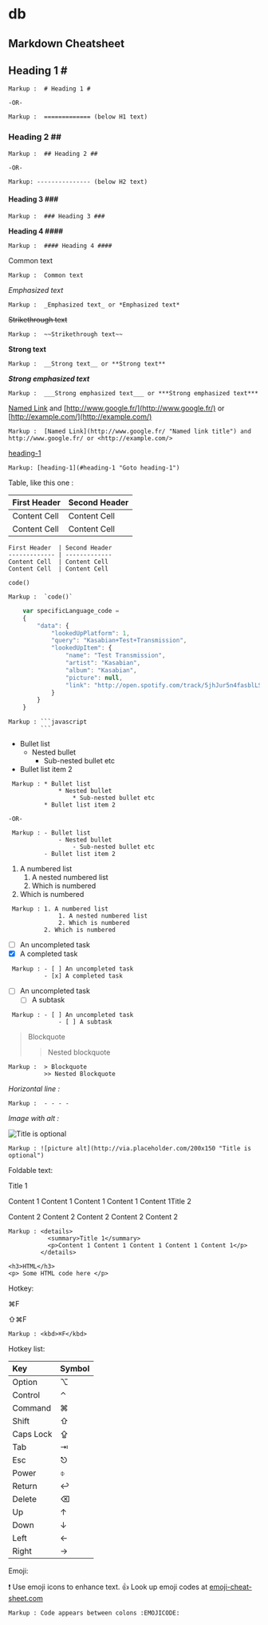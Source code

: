 # db

## Markdown Cheatsheet

## Heading 1 \#

```text
Markup :  # Heading 1 #

-OR-

Markup :  ============= (below H1 text)
```

### Heading 2 \#\#

```text
Markup :  ## Heading 2 ##

-OR-

Markup: --------------- (below H2 text)
```

#### Heading 3 \#\#\#

```text
Markup :  ### Heading 3 ###
```

**Heading 4 \#\#\#\#**

```text
Markup :  #### Heading 4 ####
```

Common text

```text
Markup :  Common text
```

_Emphasized text_

```text
Markup :  _Emphasized text_ or *Emphasized text*
```

~~Strikethrough text~~

```text
Markup :  ~~Strikethrough text~~
```

**Strong text**

```text
Markup :  __Strong text__ or **Strong text**
```

_**Strong emphasized text**_

```text
Markup :  ___Strong emphasized text___ or ***Strong emphasized text***
```

[Named Link](http://www.google.fr/) and [http://www.google.fr/](http://www.google.fr/) or [http://example.com/](http://example.com/)

```text
Markup :  [Named Link](http://www.google.fr/ "Named link title") and http://www.google.fr/ or <http://example.com/>
```

[heading-1](db.md#heading-1)

```text
Markup: [heading-1](#heading-1 "Goto heading-1")
```

Table, like this one :

| First Header | Second Header |
| :--- | :--- |
| Content Cell | Content Cell |
| Content Cell | Content Cell |

```text
First Header  | Second Header
------------- | -------------
Content Cell  | Content Cell
Content Cell  | Content Cell
```

`code()`

```text
Markup :  `code()`
```

```javascript
    var specificLanguage_code = 
    {
        "data": {
            "lookedUpPlatform": 1,
            "query": "Kasabian+Test+Transmission",
            "lookedUpItem": {
                "name": "Test Transmission",
                "artist": "Kasabian",
                "album": "Kasabian",
                "picture": null,
                "link": "http://open.spotify.com/track/5jhJur5n4fasblLSCOcrTp"
            }
        }
    }
```

```text
Markup : ```javascript
         ```
```

* Bullet list
  * Nested bullet
    * Sub-nested bullet etc
* Bullet list item 2

```text
 Markup : * Bullet list
              * Nested bullet
                  * Sub-nested bullet etc
          * Bullet list item 2

-OR-

 Markup : - Bullet list
              - Nested bullet
                  - Sub-nested bullet etc
          - Bullet list item 2
```

1. A numbered list
   1. A nested numbered list
   2. Which is numbered
2. Which is numbered

```text
 Markup : 1. A numbered list
              1. A nested numbered list
              2. Which is numbered
          2. Which is numbered
```

* [ ] An uncompleted task
* [x] A completed task

```text
 Markup : - [ ] An uncompleted task
          - [x] A completed task
```

* [ ] An uncompleted task
  * [ ] A subtask

```text
 Markup : - [ ] An uncompleted task
              - [ ] A subtask
```

> Blockquote
>
> > Nested blockquote

```text
Markup :  > Blockquote
          >> Nested Blockquote
```

_Horizontal line :_

```text
Markup :  - - - -
```

_Image with alt :_

![Title is optional](http://via.placeholder.com/200x150)

```text
Markup : ![picture alt](http://via.placeholder.com/200x150 "Title is optional")
```

Foldable text:

Title 1

Content 1 Content 1 Content 1 Content 1 Content 1Title 2

Content 2 Content 2 Content 2 Content 2 Content 2

```text
Markup : <details>
           <summary>Title 1</summary>
           <p>Content 1 Content 1 Content 1 Content 1 Content 1</p>
         </details>
```

```markup
<h3>HTML</h3>
<p> Some HTML code here </p>
```

Hotkey:

⌘F

⇧⌘F

```text
Markup : <kbd>⌘F</kbd>
```

Hotkey list:

| Key | Symbol |
| :--- | :--- |
| Option | ⌥ |
| Control | ⌃ |
| Command | ⌘ |
| Shift | ⇧ |
| Caps Lock | ⇪ |
| Tab | ⇥ |
| Esc | ⎋ |
| Power | ⌽ |
| Return | ↩ |
| Delete | ⌫ |
| Up | ↑ |
| Down | ↓ |
| Left | ← |
| Right | → |

Emoji:

:exclamation: Use emoji icons to enhance text. :+1: Look up emoji codes at [emoji-cheat-sheet.com](http://emoji-cheat-sheet.com/)

```text
Markup : Code appears between colons :EMOJICODE:
```

